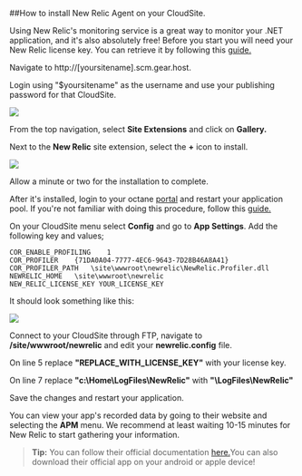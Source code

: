 ##How to install New Relic Agent on your CloudSite.

Using New Relic's monitoring service is a great way to monitor your .NET application, and it's also absolutely free!
Before you start you will need your New Relic license key. 
You can retrieve it by following this [guide.](https://docs.newrelic.com/docs/accounts-partnerships/accounts/account-setup/license-key#finding)




Navigate to http://[yoursitename].scm.gear.host.

Login using "$yoursitename" as the username and use your publishing password for that CloudSite.


<img src="https://raw.githubusercontent.com/Gearhost/docs/master/Images/relic1.PNG" />

From the top navigation, select **Site Extensions** and click on **Gallery.**

Next to the **New Relic** site extension, select the **+** icon to install. 

<img src="https://raw.githubusercontent.com/Gearhost/docs/master/Images/relic2.PNG" />

Allow a minute or two for the installation to complete.

After it's installed, login to your octane [portal](https://my.gearhost.com) and restart your application pool.
If you're not familiar with doing this procedure, follow this [guide.](https://www.gearhost.com/documentation/managing-your-application-pool-start-stop-or-restart)

On your CloudSite menu select **Config** and go to **App Settings**. Add the following key and values;


    COR_ENABLE_PROFILING	1
    COR_PROFILER	{71DA0A04-7777-4EC6-9643-7D28B46A8A41}
    COR_PROFILER_PATH	\site\wwwroot\newrelic\NewRelic.Profiler.dll
    NEWRELIC_HOME	\site\wwwroot\newrelic
	NEW_RELIC_LICENSE_KEY YOUR_LICENSE_KEY


It should look something like this: 

<img src="https://raw.githubusercontent.com/Gearhost/docs/master/Images/relic3.PNG" />

Connect to your CloudSite through FTP, navigate to **/site/wwwroot/newrelic** and edit your **newrelic.config** file.

On line 5 replace **"REPLACE_WITH_LICENSE_KEY"** with your license key.

On line 7 replace **"c:\Home\LogFiles\NewRelic"** with **"\LogFiles\NewRelic"**

Save the changes and restart your application.

You can view your app's recorded data by going to their website and selecting the **APM** menu. 
We recommend at least waiting 10-15 minutes for New Relic to start gathering your information.


>**Tip:** You can follow their official documentation [here.](https://docs.newrelic.com/docs/agents/net-agent/azure-installation/azure-portal)You can also download their official app on your android or apple device!
